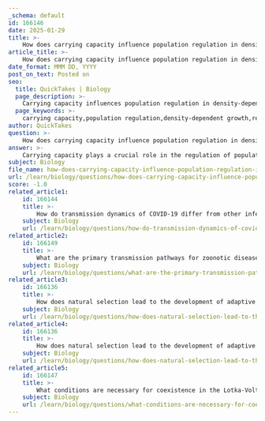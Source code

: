 ```yaml
---
_schema: default
id: 166146
date: 2025-01-29
title: >-
    How does carrying capacity influence population regulation in density-dependent growth?
article_title: >-
    How does carrying capacity influence population regulation in density-dependent growth?
date_format: MMM DD, YYYY
post_on_text: Posted on
seo:
  title: QuickTakes | Biology
  page_description: >-
    Carrying capacity influences population regulation in density-dependent growth by limiting resources, increasing competition, and enhancing predation and disease spread, thus stabilizing population sizes within ecological limits.
  page_keywords: >-
    carrying capacity,population regulation,density-dependent growth,resource limitation,competition,predation,disease,S-shaped growth,self-regulating mechanism
author: QuickTakes
question: >-
    How does carrying capacity influence population regulation in density-dependent growth?
answer: >-
    Carrying capacity plays a crucial role in the regulation of populations experiencing density-dependent growth. It refers to the maximum number of individuals of a particular species that an ecosystem can sustainably support without degrading its resources. As population density increases, the effects of density-dependent factors become more pronounced, leading to a self-regulating mechanism that stabilizes population sizes.\n\n### Key Influences of Carrying Capacity on Population Regulation:\n\n1. **Resource Limitation**: As a population approaches its carrying capacity (denoted as $ K $), the availability of essential resources such as food, water, and shelter becomes limited. This scarcity leads to increased competition among individuals, which can reduce the growth rate of the population. \n\n2. **Increased Competition**: With higher population densities, individuals compete more intensely for limited resources. This competition can result in lower reproductive rates and higher mortality rates, further contributing to the stabilization of the population size.\n\n3. **Predation and Disease**: As populations grow and become denser, the likelihood of predation and the spread of diseases also increase. Predators may find it easier to locate prey, and diseases can spread more rapidly in crowded conditions, both of which can lead to a decline in population numbers.\n\n4. **S-shaped Growth Curve**: The relationship between population size and growth rate is often represented by a logistic growth model, which produces an S-shaped (sigmoid) curve. Initially, the population grows rapidly when resources are abundant. However, as it approaches the carrying capacity, the growth rate slows down and eventually levels off, indicating that the population is stabilizing around the carrying capacity.\n\n5. **Self-Regulating Mechanism**: The interplay of density-dependent factors creates a feedback loop that helps maintain population sizes within sustainable limits. When the population exceeds the carrying capacity, negative effects such as increased mortality and decreased reproduction kick in, reducing the population size back toward $ K $.\n\nIn summary, carrying capacity is a fundamental concept in understanding how populations are regulated through density-dependent growth. It highlights the balance between resource availability and population size, illustrating how ecological factors work together to maintain population stability within ecosystems.
subject: Biology
file_name: how-does-carrying-capacity-influence-population-regulation-in-densitydependent-growth.md
url: /learn/biology/questions/how-does-carrying-capacity-influence-population-regulation-in-densitydependent-growth
score: -1.0
related_article1:
    id: 166144
    title: >-
        How do transmission dynamics of COVID-19 differ from other infectious diseases?
    subject: Biology
    url: /learn/biology/questions/how-do-transmission-dynamics-of-covid19-differ-from-other-infectious-diseases
related_article2:
    id: 166149
    title: >-
        What are the primary transmission pathways for zoonotic diseases?
    subject: Biology
    url: /learn/biology/questions/what-are-the-primary-transmission-pathways-for-zoonotic-diseases
related_article3:
    id: 166136
    title: >-
        How does natural selection lead to the development of adaptive traits?
    subject: Biology
    url: /learn/biology/questions/how-does-natural-selection-lead-to-the-development-of-adaptive-traits
related_article4:
    id: 166136
    title: >-
        How does natural selection lead to the development of adaptive traits?
    subject: Biology
    url: /learn/biology/questions/how-does-natural-selection-lead-to-the-development-of-adaptive-traits
related_article5:
    id: 166147
    title: >-
        What conditions are necessary for coexistence in the Lotka-Volterra model of interspecific competition?
    subject: Biology
    url: /learn/biology/questions/what-conditions-are-necessary-for-coexistence-in-the-lotkavolterra-model-of-interspecific-competition
---
```


&nbsp;